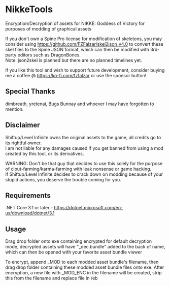 # NikkeTools
Encryption/Decryption of assets for NIKKE: Goddess of Victory for purposes of modding of graphical assets  

If you don't own a Spine Pro license for modification of skeletons, you may consider using https://github.com/FZFalzar/skel2json_v4.0 to convert these skel files to the Spine JSON format, which can then be modified with 3rd-party editors such as DragonBones.  
Note: json2skel is planned but there are no planned timelines yet.  

If you like this tool and wish to support future development, consider buying me a coffee @ https://ko-fi.com/fzfalzar or use the sponsor button!

## Special Thanks  
dimbreath, yretenai, Bugs Bunnay and whoever I may have forgotten to mention.  

## Disclaimer
Shiftup/Level Infinite owns the original assets to the game, all credits go to its rightful owner.  
I am not liable for any damages caused if you get banned from using a mod created by this tool, or its derivatives.  

WARNING: Don't be that guy that decides to use this solely for the purpose of clout-farming/karma-farming with leak nonsense or game hacking.  
If Shiftup/Level Infinite decides to crack down on modding because of your stupid actions, you deserve the trouble coming for you.  

## Requirements
.NET Core 3.1 or later - https://dotnet.microsoft.com/en-us/download/dotnet/3.1  

## Usage
Drag drop folder onto exe containing encrypted for default decryption mode, decrypted assets will have "_dec.bundle" added to the back of name, which can then be opened with your favorite asset bundle viewer  

To encrypt, append _MOD to each modded asset bundle's filename, then drag drop folder containing these modded asset bundle files onto exe. After encryption, a new file with _MOD_ENC in the filename will be created, strip this from the filename and replace file in /eb
